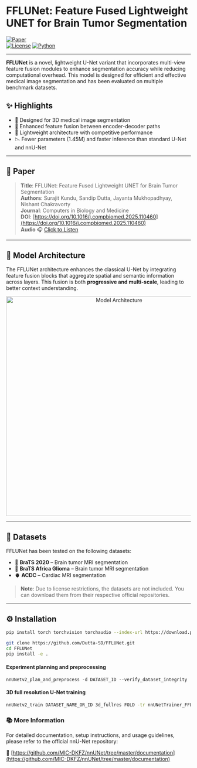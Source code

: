 # FFLUNet: Feature Fused Lightweight UNET for Brain Tumor Segmentation

[![Paper](https://img.shields.io/badge/Paper-Computers%20in%20Biology%20and%20Medicine-blue.svg)](https://doi.org/10.1016/j.compbiomed.2025.110460)  
[![License](https://img.shields.io/badge/License-Apache_2.0-blue.svg)](LICENSE)
[![Python](https://img.shields.io/badge/Python-3.8+-blue.svg)](https://www.python.org/)

---

**FFLUNet** is a novel, lightweight U-Net variant that incorporates multi-view feature fusion modules to enhance segmentation accuracy while reducing computational overhead. This model is designed for efficient and effective medical image segmentation and has been evaluated on multiple benchmark datasets.

## ✨ Highlights

- 🔬 Designed for 3D medical image segmentation
- 🧠 Enhanced feature fusion between encoder-decoder paths
- 🚀 Lightweight architecture with competitive performance
- 📉 Fewer parameters (1.45M) and faster inference than standard U-Net and nnU-Net

---

## 📄 Paper

> **Title**: FFLUNet: Feature Fused Lightweight UNET for Brain Tumor Segmentation  
> **Authors**: Surajit Kundu, Sandip Dutta, Jayanta Mukhopadhyay, Nishant Chakravorty  
> **Journal**: Computers in Biology and Medicine  
> **DOI**: [https://doi.org/10.1016/j.compbiomed.2025.110460](https://doi.org/10.1016/j.compbiomed.2025.110460)  
> **Audio** 🎧 [Click to Listen](https://raw.githubusercontent.com/Dutta-SD/FFLUNet/main/FFLUNet_Brain_Tumor_Segmentation.mp3)


---

## 🧠 Model Architecture

The FFLUNet architecture enhances the classical U-Net by integrating feature fusion blocks that aggregate spatial and semantic information across layers. This fusion is both **progressive and multi-scale**, leading to better context understanding.

<p align="center">
  <img src="https://ars.els-cdn.com/content/image/1-s2.0-S001048252500811X-gr1_lrg.jpg" alt="Model Architecture" width="600"/>
</p>

---

## 📁 Datasets

FFLUNet has been tested on the following datasets:

- 🧠 **BraTS 2020** – Brain tumor MRI segmentation  
- 🧠 **BraTS Africa Glioma** – Brain tumor MRI segmentation 
- 🫀 **ACDC** – Cardiac MRI segmentation  

> **Note**: Due to license restrictions, the datasets are not included. You can download them from their respective official repositories.

---

## ⚙️ Installation

```bash
pip install torch torchvision torchaudio --index-url https://download.pytorch.org/whl/cu118

git clone https://github.com/Dutta-SD/FFLUNet.git
cd FFLUNet
pip install -e .

```
#### Experiment planning and preprocessing
```
nnUNetv2_plan_and_preprocess -d DATASET_ID --verify_dataset_integrity
```
#### 3D full resolution U-Net training
```bash
nnUNetv2_train DATASET_NAME_OR_ID 3d_fullres FOLD -tr nnUNetTrainer_FFLUNet
```

### 📚 More Information

For detailed documentation, setup instructions, and usage guidelines, please refer to the official nnU-Net repository:

🔗 [https://github.com/MIC-DKFZ/nnUNet/tree/master/documentation](https://github.com/MIC-DKFZ/nnUNet/tree/master/documentation)


